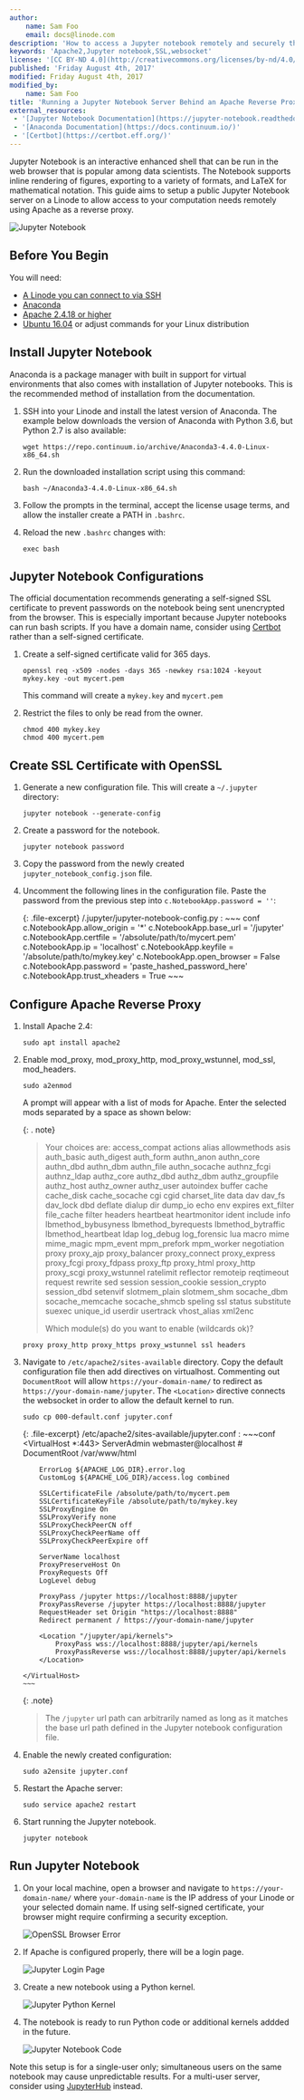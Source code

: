 ```yaml
---
author:
    name: Sam Foo 
    email: docs@linode.com
description: 'How to access a Jupyter notebook remotely and securely through an Apache reverse proxy'
keywords: 'Apache2,Jupyter notebook,SSL,websocket'
license: '[CC BY-ND 4.0](http://creativecommons.org/licenses/by-nd/4.0/)'
published: 'Friday August 4th, 2017'
modified: Friday August 4th, 2017
modified_by:
    name: Sam Foo
title: 'Running a Jupyter Notebook Server Behind an Apache Reverse Proxy'
external_resources:
 - '[Jupyter Notebook Documentation](https://jupyter-notebook.readthedocs.io/en/stable/)'
 - '[Anaconda Documentation](https://docs.continuum.io/)'
 - '[Certbot](https://certbot.eff.org/)'
---
```


Jupyter Notebook is an interactive enhanced shell that can be run in the web browser that is popular among data scientists. The Notebook supports inline rendering of figures, exporting to a variety of formats, and LaTeX for mathematical notation. This guide aims to setup a public Jupyter Notebook server on a Linode to allow access to your computation needs remotely using Apache as a reverse proxy. 

![Jupyter Notebook](/docs/assets/jupyter_notebook.png)

## Before You Begin

You will need:

 - [A Linode you can connect to via SSH](/docs/getting-started)
 - [Anaconda](https://www.continuum.io/what-is-anaconda)
 - [Apache 2.4.18 or higher](https://help.ubuntu.com/lts/serverguide/httpd.html)
 - [Ubuntu 16.04](https://www.ubuntu.com/) or adjust commands for your Linux distribution

## Install Jupyter Notebook 

Anaconda is a package manager with built in support for virtual environments that also comes with installation of Jupyter notebooks. This is the recommended method of installation from the documentation.

1.  SSH into your Linode and install the latest version of Anaconda. The example below downloads the version of Anaconda with Python 3.6, but Python 2.7 is also available:

        wget https://repo.continuum.io/archive/Anaconda3-4.4.0-Linux-x86_64.sh

2.  Run the downloaded installation script using this command:

        bash ~/Anaconda3-4.4.0-Linux-x86_64.sh

3.  Follow the prompts in the terminal, accept the license usage terms, and allow the installer create a PATH in `.bashrc`.

4.  Reload the new `.bashrc` changes with:

        exec bash

## Jupyter Notebook Configurations
The official documentation recommends generating a self-signed SSL certificate to prevent passwords on the notebook being sent unencrypted from the browser. This is especially important because Jupyter notebooks can run bash scripts. If you have a domain name, consider using [Certbot](https://certbot.eff.org/#ubuntuxenial-apache) rather than a self-signed certificate.

1.  Create a self-signed certificate valid for 365 days.

        openssl req -x509 -nodes -days 365 -newkey rsa:1024 -keyout mykey.key -out mycert.pem 

    This command will create a `mykey.key` and `mycert.pem`

2.  Restrict the files to only be read from the owner.

        chmod 400 mykey.key
        chmod 400 mycert.pem

## Create SSL Certificate with OpenSSL 

1.  Generate a new configuration file. This will create a `~/.jupyter` directory:

        jupyter notebook --generate-config

2.  Create a password for the notebook.

        jupyter notebook password

3.  Copy the password from the newly created `jupyter_notebook_config.json` file.

4.  Uncomment the following lines in the configuration file. Paste the password from the previous step into `c.NotebookApp.password = ''`:

    {: .file-excerpt}
    /.jupyter/jupyter-notebook-config.py
    :   ~~~ conf
        c.NotebookApp.allow_origin = '*'
        c.NotebookApp.base_url = '/jupyter'
        c.NotebookApp.certfile = '/absolute/path/to/mycert.pem'
        c.NotebookApp.ip = 'localhost'
        c.NotebookApp.keyfile = '/absolute/path/to/mykey.key'
        c.NotebookApp.open_browser = False
        c.NotebookApp.password = 'paste_hashed_password_here'
        c.NotebookApp.trust_xheaders = True
        ~~~

## Configure Apache Reverse Proxy

1.  Install Apache 2.4:

        sudo apt install apache2

2.  Enable mod_proxy, mod_proxy_http, mod_proxy_wstunnel, mod_ssl, mod_headers.

        sudo a2enmod

    A prompt will appear with a list of mods for Apache. Enter the selected mods separated by a space as shown below:

    {: . note}
    >Your choices are: access_compat actions alias allowmethods asis auth_basic auth_digest auth_form authn_anon authn_core authn_dbd authn_dbm authn_file authn_socache authnz_fcgi authnz_ldap authz_core authz_dbd authz_dbm authz_groupfile authz_host authz_owner authz_user autoindex buffer cache cache_disk cache_socache cgi cgid charset_lite data dav dav_fs dav_lock dbd deflate dialup dir dump_io echo env expires ext_filter file_cache filter headers heartbeat heartmonitor ident include info lbmethod_bybusyness lbmethod_byrequests lbmethod_bytraffic lbmethod_heartbeat ldap log_debug log_forensic lua macro mime mime_magic mpm_event mpm_prefork mpm_worker negotiation proxy proxy_ajp proxy_balancer proxy_connect proxy_express proxy_fcgi proxy_fdpass proxy_ftp proxy_html proxy_http proxy_scgi proxy_wstunnel ratelimit reflector remoteip reqtimeout request rewrite sed session session_cookie session_crypto session_dbd setenvif slotmem_plain slotmem_shm socache_dbm socache_memcache socache_shmcb speling ssl status substitute suexec unique_id userdir usertrack vhost_alias xml2enc
    >
    >Which module(s) do you want to enable (wildcards ok)?

        proxy proxy_http proxy_https proxy_wstunnel ssl headers

3.  Navigate to `/etc/apache2/sites-available` directory. Copy the default configuration file then add directives on virtualhost. Commenting out `DocumentRoot` will allow `https://your-domain-name/` to redirect as `https://your-domain-name/jupyter`. The `<Location>` directive connects the websocket in order to allow the default kernel to run.

        sudo cp 000-default.conf jupyter.conf

    {: .file-excerpt}
    /etc/apache2/sites-available/jupyter.conf
    :   ~~~conf
        <VirtualHost *:443>
            ServerAdmin webmaster@localhost
        #   DocumentRoot /var/www/html

            ErrorLog ${APACHE_LOG_DIR}.error.log
            CustomLog ${APACHE_LOG_DIR}/access.log combined

            SSLCertificateFile /absolute/path/to/mycert.pem
            SSLCertificateKeyFile /absolute/path/to/mykey.key
            SSLProxyEngine On
            SSLProxyVerify none
            SSLProxyCheckPeerCN off
            SSLProxyCheckPeerName off
            SSLProxyCheckPeerExpire off

            ServerName localhost
            ProxyPreserveHost On
            ProxyRequests Off
            LogLevel debug

            ProxyPass /jupyter https://localhost:8888/jupyter
            ProxyPassReverse /jupyter https://localhost:8888/jupyter
            RequestHeader set Origin "https://localhost:8888"
            Redirect permanent / https://your-domain-name/jupyter

            <Location "/jupyter/api/kernels">
                ProxyPass wss://localhost:8888/jupyter/api/kernels
                ProxyPassReverse wss://localhost:8888/jupyter/api/kernels
            </Location>

        </VirtualHost>
        ~~~

    {: .note}
    >The `/jupyter` url path can arbitrarily named as long as it matches the base url path defined in the Jupyter notebook configuration file.

4.  Enable the newly created configuration:

        sudo a2ensite jupyter.conf

5.  Restart the Apache server:

        sudo service apache2 restart

6.  Start running the Jupyter notebook.

        jupyter notebook

## Run Jupyter Notebook 

1.  On your local machine, open a browser and navigate to `https://your-domain-name/` where `your-domain-name` is the IP address of your Linode or your selected domain name. If using self-signed certificate, your browser might require confirming a security exception.

    ![OpenSSL Browser Error](/docs/assets/jupyter-add-exception.png)

2.  If Apache is configured properly, there will be a login page.

    ![Jupyter Login Page](/docs/assets/jupyter-login-page.png)

3.  Create a new notebook using a Python kernel.

    ![Jupyter Python Kernel](/docs/assets/jupyter-new-notebook.png)

4.  The notebook is ready to run Python code or additional kernels addded in the future.

    ![Jupyter Notebook Code](/docs/assets/jupyter-code-sample.png)

Note this setup is for a single-user only; simultaneous users on the same notebook may cause unpredictable results. For a multi-user server, consider using [JupyterHub](https://github.com/jupyterhub/jupyterhub) instead.

